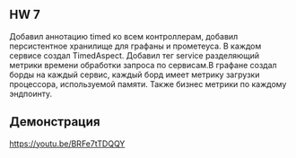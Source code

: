 ## HW 7

Добавил аннотацию timed ко всем контроллерам, добавил персистентное хранилище для графаны и прометеуса.
В каждом сервисе создал TimedAspect. Добавил тег service разделяющий метрики времени обработки запроса
по сервисам.В графане создал борды на каждый сервис, каждый борд имеет метрику загрузки процессора, используемой памяти.
Также бизнес метрики по каждому эндпоинту.

## Демонстрация

https://youtu.be/BRFe7tTDQQY
